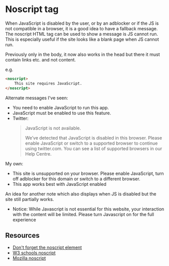 # Noscript tag

When JavaScript is disabled by the user, or by an adblocker or if the JS is not compatible in a browser, it is a good idea to have a fallback message. The noscript HTML tag can be used to show a message is JS cannot run. This is especially useful if the site looks like a blank page when JS cannot run.

Previously only in the body, it now also works in the head but there it must contain links etc. and not content.

e.g.

```html
<noscript>
    This site requires JavaScript.
</noscript>
```

Alternate messages I've seen:

- You need to enable JavaScript to run this app.
- JavaScript must be enabled to use this feature.
- Twitter:
    > JavaScript is not available.
    > 
    > We’ve detected that JavaScript is disabled in this browser. Please enable JavaScript or switch to a supported browser to continue using twitter.com. You can see a list of supported browsers in our Help Centre.

My own:

- This site is unsupported on your browser. Please enable JavaScript, turn off adblocker for this domain or switch to a different browser.
- This app works best with JavaScript enabled

An idea for another note which also displays when JS is disabled but the site still partially works.

- Notice: While Javascript is not essential for this website, your interaction with the content will be limited. Please turn Javascript on for the full experience


## Resources

- [Don't forget the noscript element](https://webdesign.tutsplus.com/tutorials/quick-tip-dont-forget-the-noscript-element--cms-25498)
- [W3 schools noscript](https://www.w3schools.com/TAGs/tag_noscript.asp)
- [Mozilla noscript](https://developer.mozilla.org/en-US/docs/Web/HTML/Element/noscript)
